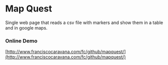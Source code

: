 # Map Quest

Single web page that reads a csv file with markers and show them in a table and in google maps.

### Online Demo

[http://www.franciscocaravana.com/fc/github/mapquest/](http://www.franciscocaravana.com/fc/github/mapquest/)